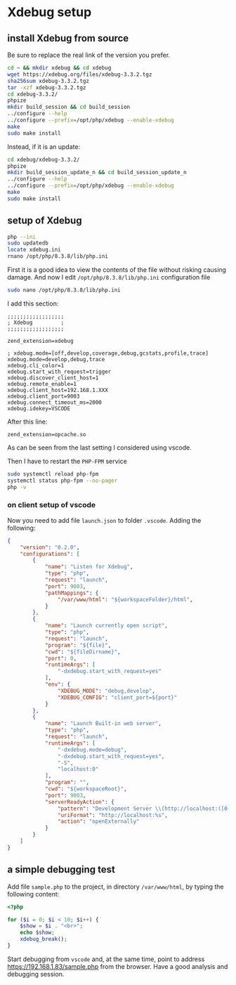 # Xdebug setup

## install Xdebug from source

Be sure to replace the real link of the version you prefer.

```bash
cd ~ && mkdir xdebug && cd xdebug
wget https://xdebug.org/files/xdebug-3.3.2.tgz
sha256sum xdebug-3.3.2.tgz
tar -xzf xdebug-3.3.2.tgz
cd xdebug-3.3.2/
phpize
mkdir build_session && cd build_session
../configure --help
../configure --prefix=/opt/php/xdebug --enable-xdebug
make
sudo make install
```

Instead, if it is an update:

```bash
cd xdebug/xdebug-3.3.2/
phpize
mkdir build_session_update_n && cd build_session_update_n
../configure --help
../configure --prefix=/opt/php/xdebug --enable-xdebug
make
sudo make install
```

## setup of Xdebug

```bash
php --ini
sudo updatedb
locate xdebug.ini
rnano /opt/php/8.3.8/lib/php.ini
```

First it is a good idea to view the contents of the file without risking causing damage.
And now I edit `/opt/php/8.3.8/lib/php.ini` configuration file

```bash
sudo nano /opt/php/8.3.8/lib/php.ini
```

I add this section:

```text
;;;;;;;;;;;;;;;;;;
; Xdebug         ;
;;;;;;;;;;;;;;;;;;

zend_extension=xdebug

; xdebug.mode=[off,develop,coverage,debug,gcstats,profile,trace]
xdebug.mode=develop,debug,trace
xdebug.cli_color=1
xdebug.start_with_request=trigger
xdebug.discover_client_host=1
xdebug.remote_enable=1
xdebug.client_host=192.168.1.XXX
xdebug.client_port=9003
xdebug.connect_timeout_ms=2000
xdebug.idekey=VSCODE
```

After this line:

```text
zend_extension=opcache.so
```

As can be seen from the last setting I considered using vscode.

Then I have to restart the `PHP-FPM` service

```bash
sudo systemctl reload php-fpm
systemctl status php-fpm --no-pager
php -v
```

### on client setup of vscode

Now you need to add file `launch.json` to folder `.vscode`.
Adding the following:

```json
{
    "version": "0.2.0",
    "configurations": [
        {
            "name": "Listen for Xdebug",
            "type": "php",
            "request": "launch",
            "port": 9003,
            "pathMappings": {
                "/var/www/html": "${workspaceFolder}/html",
            }
        },
        {
            "name": "Launch currently open script",
            "type": "php",
            "request": "launch",
            "program": "${file}",
            "cwd": "${fileDirname}",
            "port": 0,
            "runtimeArgs": [
                "-dxdebug.start_with_request=yes"
            ],
            "env": {
                "XDEBUG_MODE": "debug,develop",
                "XDEBUG_CONFIG": "client_port=${port}"
            }
        },
        {
            "name": "Launch Built-in web server",
            "type": "php",
            "request": "launch",
            "runtimeArgs": [
                "-dxdebug.mode=debug",
                "-dxdebug.start_with_request=yes",
                "-S",
                "localhost:0"
            ],
            "program": "",
            "cwd": "${workspaceRoot}",
            "port": 9003,
            "serverReadyAction": {
                "pattern": "Development Server \\(http://localhost:([0-9]+)\\) started",
                "uriFormat": "http://localhost:%s",
                "action": "openExternally"
            }
        }
    ]
}
```

## a simple debugging test

Add file `sample.php` to the project, in directory `/var/www/html`, by typing the following content:

```php
<?php

for ($i = 0; $i < 10; $i++) {
    $show = $i . "<br>";
    echo $show;
    xdebug_break();
}
```

Start debugging from `vscode` and, at the same time, point to address <https://192.168.1.83/sample.php> from the browser.
Have a good analysis and debugging session.
